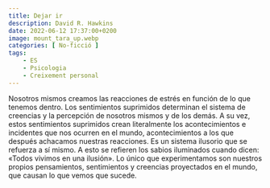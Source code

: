 ```yaml
---
title: Dejar ir
description: David R. Hawkins
date: 2022-06-12 17:37:00+0200
image: mount_tara_up.webp
categories: [ No-ficció ]
tags:
    - ES
    - Psicologia
    - Creixement personal
---
```


Nosotros mismos creamos las reacciones de estrés en función de lo que tenemos dentro. Los sentimientos suprimidos determinan el sistema de creencias y la percepción de nosotros mismos y de los demás. A su vez, estos sentimientos suprimidos crean literalmente los acontecimientos e incidentes que nos ocurren en el mundo, acontecimientos a los que después achacamos nuestras reacciones. Es un sistema ilusorio que se refuerza a sí mismo. A esto se refieren los sabios iluminados cuando dicen: «Todos vivimos en una ilusión». Lo único que experimentamos son nuestros propios pensamientos, sentimientos y creencias proyectados en el mundo, que causan lo que vemos que sucede.
